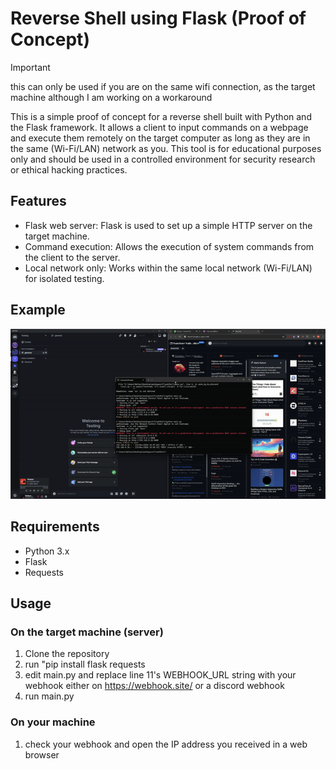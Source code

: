 # Reverse Shell using Flask (Proof of Concept)

> [!IMPORTANT]
> this can only be used if you are on the same wifi connection, as the target machine although I am working on a workaround

This is a simple proof of concept for a reverse shell built with Python and the Flask framework. It allows a client to input commands on a webpage and execute them remotely on the target computer as long as they are in the same (Wi-Fi/LAN) network as you. This tool is for educational purposes only and should be used in a controlled environment for security research or ethical hacking practices.

## Features

- Flask web server: Flask is used to set up a simple HTTP server on the target machine.
- Command execution: Allows the execution of system commands from the client to the server.
- Local network only: Works within the same local network (Wi-Fi/LAN) for isolated testing.

## Example

![GIF](https://github.com/noface1200/FlaskShell/blob/main/git/flaskshell.gif?raw=true)

## Requirements

- Python 3.x
- Flask
- Requests

## Usage

### On the target machine (server)

1. Clone the repository
2. run "pip install flask requests
3. edit main.py and replace line 11's WEBHOOK_URL string with your webhook either on https://webhook.site/ or a discord webhook
4. run main.py

### On your machine
1. check your webhook and open the IP address you received in a web browser
